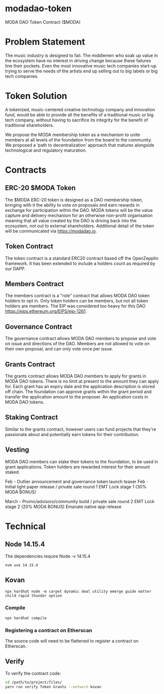 # modadao-token
MODA DAO Token Contract ($MODA)

# Problem Statement
The music industry is designed to fail. The middlemen who soak up value in the ecosystem have no interest in driving change because these failures line their pockets. Even the most innovative music tech companies start-up trying to serve the needs of the artists end up selling out to big labels or big tech companies.

# Token Solution
A tokenized, music-centered creative technology company and innovation fund, would be able to provide all the benefits of a traditional music or big tech company, without having to sacrifice its integrity for the benefit of traditional shareholders.

We propose the MODA membership token as a mechanism to unite members at all levels of the foundation from the board to the community. We proposed a ‘path to decentralization’ approach that matures alongside technological and regulatory maturation.

# Contracts
## ERC-20 $MODA Token
The $MODA ERC-20 token is designed as a DAO membership token, bringing with it the ability to vote on proposals and earn rewards in exchange for participation within the DAO. MODA tokens will be the value capture and delivery mechanism for an otherwise non-profit organisation meaning that all value created by the DAO is driving back into the ecosystem, not out to external shareholders. Additional detail of the token will be communicated via https://modadao.io.

## Token Contract
The token contract is a standard ERC20 contract based off the OpenZepplin framework.  It has been extended to include a holders count as required by our DAPP.

## Members Contract
The members contract is a "role" contract that allows MODA DAO token holders to opt in.  Only token holders can be members, but not all token holders are members.  The EIP was considered too heavy for this DAO https://eips.ethereum.org/EIPS/eip-1261.

## Governance Contract
The governance contract allows MODA DAO members to propose and vote on issue and directions of the DAO.  Members are not allowed to vote on their own proposal, and can only vote once per issue.

## Grants Contract
The grants contract allows MODA DAO members to apply for grants in MODA DAO tokens.  There is no limit at present to the amount they can apply for.  Each grant has an expiry date and the application description is stored off chain.  The foundation can approve grants within the grant period and transfer the application amount to the proposer. An application costs in MODA DAO tokens.

## Staking Contract
Similar to the grants contract, however users can fund projects that they're passionate about and potentially earn tokens for their contribution.

## Vesting
MODA DAO members can stake their tokens to the foundation, to be used in grant applications.  Token holders are rewarded interest for their amount staked.

Feb - Outlier announcement and governance token launch teaser
Feb - Initial light paper release / private sale round 1
EMT Lock stage 1 (30% MODA BONUS)

March - Promo/advisors/community build / private sale round 2
EMT Lock stage 2  (20% MODA BONUS)
Emanate native app release


# Technical
## Node 14.15.4
The dependencies require Node -v 14.15.4

`nvm use 14.15.4`

## Kovan

`npx hardhat node -m carpet dynamic deal utility emerge guide matter child rapid thunder option`

### Compile

`npx hardhat compile`

### Registering a contract on Etherscan

The source code will need to be flattened to register a contract on Etherscan.

## Verify
To verify the contract code:

```bash
cd /path/to/project/files/
yarn run verify Token Grants --network kovan
```
